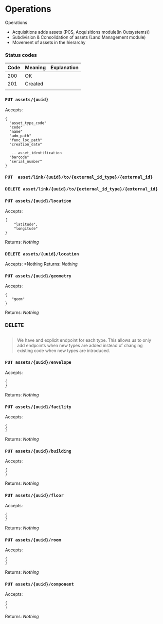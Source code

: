 Operations
==========


Operations
- Acquisitions adds assets (PCS, Acquisitions module(in Outsystems))
- Subdivision & Consolidation of assets  (Land Management module)
- Movement of assets in the hierarchy



### Status codes

|Code|Meaning|Explanation|
|----|-------|-----------|
|200|OK||
|201|Created||
|||


### `PUT assets/{uuid}`
Accepts:
```
{
  "asset_type_code"
  "code"
  "name"
  "adm_path"
  "func_loc_path"
  "creation_date"

   -- asset_identification
  "barcode" 
  "serial_number" 
}
```



### `PUT  asset/link/{uuid}/to/{external_id_type}/{external_id}`

### `DELETE asset/link/{uuid}/to/{external_id_type}/{external_id}`

### `PUT assets/{uuid}/location`
Accepts:
```
{
    "latitude",
    "longitude"
}
```
Returns: *Nothing*

### `DELETE assets/{uuid}/location`
Accepts: *Nothing
Returns: *Nothing*


### `PUT assets/{uuid}/geometry`
Accepts:
```
{
   "geom" 
}
```
Returns: *Nothing*


### DELETE
```

```



> We have and explicit endpoint for each type.  This allows us to only add endpoints when new types are added instead of changing existing code when new types are introduced.
>

### `PUT assets/{uuid}/envelope`
Accepts:
```
{
}
```
Returns: *Nothing*


### `PUT assets/{uuid}/facility`
Accepts:
```
{
}
```
Returns: *Nothing*



### `PUT assets/{uuid}/building`
Accepts:
```
{
}
```
Returns: *Nothing*

### `PUT assets/{uuid}/floor`
Accepts:
```
{
}
```
Returns: *Nothing*


### `PUT assets/{uuid}/room`
Accepts:
```
{
}
```
Returns: *Nothing*


### `PUT assets/{uuid}/component`
Accepts:
```
{
}
```
Returns: *Nothing*
